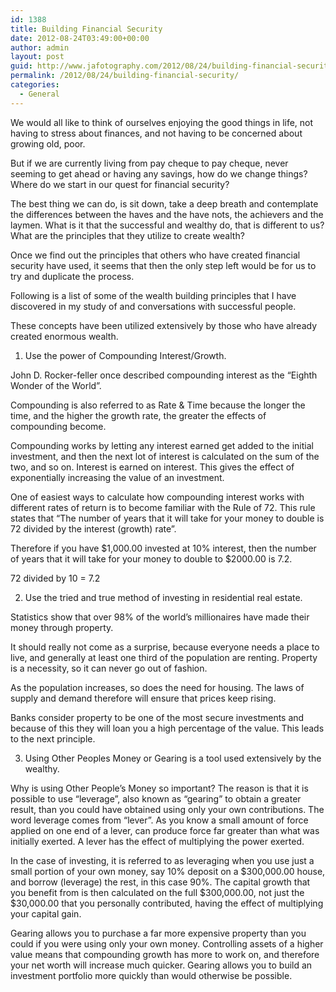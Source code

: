 ```yaml
---
id: 1388
title: Building Financial Security
date: 2012-08-24T03:49:00+00:00
author: admin
layout: post
guid: http://www.jafotography.com/2012/08/24/building-financial-security/
permalink: /2012/08/24/building-financial-security/
categories:
  - General
---
```

We would all like to think of ourselves enjoying the good things in life, not having to stress about finances, and not having to be concerned about growing old, poor.

But if we are currently living from pay cheque to pay cheque, never seeming to get ahead or having any savings, how do we change things? Where do we start in our quest for financial security?

The best thing we can do, is sit down, take a deep breath and contemplate the differences between the haves and the have nots, the achievers and the laymen. What is it that the successful and wealthy do, that is different to us? What are the principles that they utilize to create wealth?

Once we find out the principles that others who have created financial security have used, it seems that then the only step left would be for us to try and duplicate the process.

Following is a list of some of the wealth building principles that I have discovered in my study of and conversations with successful people.

These concepts have been utilized extensively by those who have already created enormous wealth.

1. Use the power of Compounding Interest/Growth.
  
John D. Rocker-feller once described compounding interest as the “Eighth Wonder of the World”.

Compounding is also referred to as Rate & Time because the longer the time, and the higher the growth rate, the greater the effects of compounding become.

Compounding works by letting any interest earned get added to the initial investment, and then the next lot of interest is calculated on the sum of the two, and so on. Interest is earned on interest. This gives the effect of exponentially increasing the value of an investment.

One of easiest ways to calculate how compounding interest works with different rates of return is to become familiar with the Rule of 72. This rule states that “The number of years that it will take for your money to double is 72 divided by the interest (growth) rate”.
  
Therefore if you have $1,000.00 invested at 10% interest, then the number of years that it will take for your money to double to $2000.00 is 7.2.
  
72 divided by 10 = 7.2

2. Use the tried and true method of investing in residential real estate.
  
Statistics show that over 98% of the world’s millionaires have made their money through property.

It should really not come as a surprise, because everyone needs a place to live, and generally at least one third of the population are renting. Property is a necessity, so it can never go out of fashion.

As the population increases, so does the need for housing. The laws of supply and demand therefore will ensure that prices keep rising.

Banks consider property to be one of the most secure investments and because of this they will loan you a high percentage of the value. This leads to the next principle.
  
3. Using Other Peoples Money or Gearing is a tool used extensively by the wealthy.
  
Why is using Other People’s Money so important? The reason is that it is possible to use “leverage”, also known as “gearing” to obtain a greater result, than you could have obtained using only your own contributions. The word leverage comes from “lever”. As you know a small amount of force applied on one end of a lever, can produce force far greater than what was initially exerted. A lever has the effect of multiplying the power exerted.

In the case of investing, it is referred to as leveraging when you use just a small portion of your own money, say 10% deposit on a $300,000.00 house, and borrow (leverage) the rest, in this case 90%. The capital growth that you benefit from is then calculated on the full $300,000.00, not just the $30,000.00 that you personally contributed, having the effect of multiplying your capital gain.

Gearing allows you to purchase a far more expensive property than you could if you were using only your own money. Controlling assets of a higher value means that compounding growth has more to work on, and therefore your net worth will increase much quicker. Gearing allows you to build an investment portfolio more quickly than would otherwise be possible.